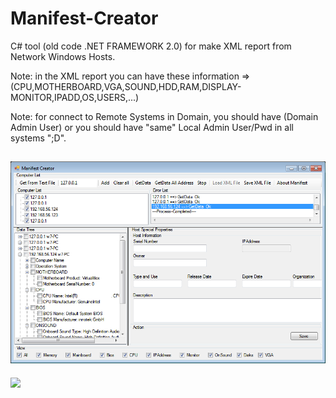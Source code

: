 # Manifest-Creator

C# tool (old code .NET FRAMEWORK 2.0) for make XML report from Network Windows Hosts.

Note: in the XML report you can have these information => (CPU,MOTHERBOARD,VGA,SOUND,HDD,RAM,DISPLAY-MONITOR,IPADD,OS,USERS,...)

Note: for connect to Remote Systems in Domain, you should have (Domain Admin User) or you should have "same" Local Admin User/Pwd in all systems ";D".

![](https://github.com/DamonMohammadbagher/Manifest-Creator/blob/main/ManifestCreator.png)
---------------
<p><a href="https://hits.seeyoufarm.com"><img src="https://hits.seeyoufarm.com/api/count/incr/badge.svg?url=https://github.com/DamonMohammadbagher/Manifest-Creator"/></a></p>
